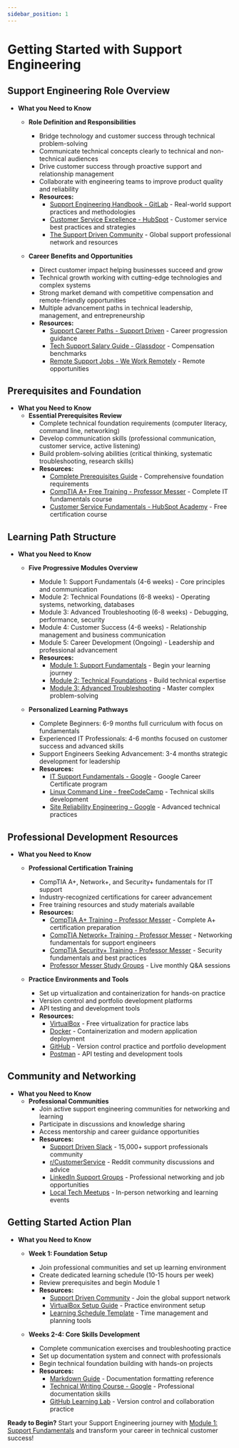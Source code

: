 ```yaml
---
sidebar_position: 1
---
```


# Getting Started with Support Engineering

## Support Engineering Role Overview
- **What you Need to Know**
  - **Role Definition and Responsibilities**
    - Bridge technology and customer success through technical problem-solving
    - Communicate technical concepts clearly to technical and non-technical audiences
    - Drive customer success through proactive support and relationship management
    - Collaborate with engineering teams to improve product quality and reliability
    - **Resources:**
      - [Support Engineering Handbook - GitLab](https://about.gitlab.com/handbook/support/) - Real-world support practices and methodologies
      - [Customer Service Excellence - HubSpot](https://blog.hubspot.com/service) - Customer service best practices and strategies
      - [The Support Driven Community](https://supportdriven.com/) - Global support professional network and resources

  - **Career Benefits and Opportunities**
    - Direct customer impact helping businesses succeed and grow
    - Technical growth working with cutting-edge technologies and complex systems
    - Strong market demand with competitive compensation and remote-friendly opportunities
    - Multiple advancement paths in technical leadership, management, and entrepreneurship
    - **Resources:**
      - [Support Career Paths - Support Driven](https://supportdriven.com/resources/career-paths/) - Career progression guidance
      - [Tech Support Salary Guide - Glassdoor](https://www.glassdoor.com/Salaries/technical-support-engineer-salary-SRCH_KO0,26.htm) - Compensation benchmarks
      - [Remote Support Jobs - We Work Remotely](https://weworkremotely.com/categories/remote-customer-support-jobs) - Remote opportunities

## Prerequisites and Foundation
- **What you Need to Know**
  - **Essential Prerequisites Review**
    - Complete technical foundation requirements (computer literacy, command line, networking)
    - Develop communication skills (professional communication, customer service, active listening)
    - Build problem-solving abilities (critical thinking, systematic troubleshooting, research skills)
    - **Resources:**
      - [Complete Prerequisites Guide](./00-prerequisites.md) - Comprehensive foundation requirements
      - [CompTIA A+ Free Training - Professor Messer](https://www.professormesser.com/free-a-plus-training/) - Complete IT fundamentals course
      - [Customer Service Fundamentals - HubSpot Academy](https://academy.hubspot.com/courses/customer-service) - Free certification course

## Learning Path Structure
- **What you Need to Know**
  - **Five Progressive Modules Overview**
    - Module 1: Support Fundamentals (4-6 weeks) - Core principles and communication
    - Module 2: Technical Foundations (6-8 weeks) - Operating systems, networking, databases
    - Module 3: Advanced Troubleshooting (6-8 weeks) - Debugging, performance, security
    - Module 4: Customer Success (4-6 weeks) - Relationship management and business communication
    - Module 5: Career Development (Ongoing) - Leadership and professional advancement
    - **Resources:**
      - [Module 1: Support Fundamentals](./01-support-fundamentals.md) - Begin your learning journey
      - [Module 2: Technical Foundations](./02-technical-foundations.md) - Build technical expertise
      - [Module 3: Advanced Troubleshooting](./03-advanced-troubleshooting.md) - Master complex problem-solving

  - **Personalized Learning Pathways**
    - Complete Beginners: 6-9 months full curriculum with focus on fundamentals
    - Experienced IT Professionals: 4-6 months focused on customer success and advanced skills
    - Support Engineers Seeking Advancement: 3-4 months strategic development for leadership
    - **Resources:**
      - [IT Support Fundamentals - Google](https://www.coursera.org/learn/technical-support-fundamentals) - Google Career Certificate program
      - [Linux Command Line - freeCodeCamp](https://www.freecodecamp.org/learn/) - Technical skills development
      - [Site Reliability Engineering - Google](https://sre.google/books/) - Advanced technical practices

## Professional Development Resources
- **What you Need to Know**
  - **Professional Certification Training**
    - CompTIA A+, Network+, and Security+ fundamentals for IT support
    - Industry-recognized certifications for career advancement
    - Free training resources and study materials available
    - **Resources:**
      - [CompTIA A+ Training - Professor Messer](https://www.professormesser.com/free-a-plus-training/) - Complete A+ certification preparation
      - [CompTIA Network+ Training - Professor Messer](https://www.professormesser.com/network-plus/) - Networking fundamentals for support engineers
      - [CompTIA Security+ Training - Professor Messer](https://www.professormesser.com/security-plus/) - Security fundamentals and best practices
      - [Professor Messer Study Groups](https://www.professormesser.com/study-groups/) - Live monthly Q&A sessions

  - **Practice Environments and Tools**
    - Set up virtualization and containerization for hands-on practice
    - Version control and portfolio development platforms
    - API testing and development tools
    - **Resources:**
      - [VirtualBox](https://www.virtualbox.org/) - Free virtualization for practice labs
      - [Docker](https://www.docker.com/) - Containerization and modern application deployment
      - [GitHub](https://github.com/) - Version control practice and portfolio development
      - [Postman](https://www.postman.com/) - API testing and development tools

## Community and Networking
- **What you Need to Know**
  - **Professional Communities**
    - Join active support engineering communities for networking and learning
    - Participate in discussions and knowledge sharing
    - Access mentorship and career guidance opportunities
    - **Resources:**
      - [Support Driven Slack](https://supportdriven.com/) - 15,000+ support professionals community
      - [r/CustomerService](https://www.reddit.com/r/CustomerService/) - Reddit community discussions and advice
      - [LinkedIn Support Groups](https://www.linkedin.com/) - Professional networking and job opportunities
      - [Local Tech Meetups](https://www.meetup.com/) - In-person networking and learning events

## Getting Started Action Plan
- **What you Need to Know**
  - **Week 1: Foundation Setup**
    - Join professional communities and set up learning environment
    - Create dedicated learning schedule (10-15 hours per week)
    - Review prerequisites and begin Module 1
    - **Resources:**
      - [Support Driven Community](https://supportdriven.com/) - Join the global support network
      - [VirtualBox Setup Guide](https://www.virtualbox.org/wiki/Downloads) - Practice environment setup
      - [Learning Schedule Template](https://www.notion.so/) - Time management and planning tools

  - **Weeks 2-4: Core Skills Development**
    - Complete communication exercises and troubleshooting practice
    - Set up documentation system and connect with professionals
    - Begin technical foundation building with hands-on projects
    - **Resources:**
      - [Markdown Guide](https://www.markdownguide.org/) - Documentation formatting reference
      - [Technical Writing Course - Google](https://developers.google.com/tech-writing) - Professional documentation skills
      - [GitHub Learning Lab](https://lab.github.com/) - Version control and collaboration practice

**Ready to Begin?** Start your Support Engineering journey with [Module 1: Support Fundamentals](./01-support-fundamentals.md) and transform your career in technical customer success!
